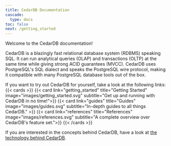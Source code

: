 ```yaml
---
title: CedarDB Documentation
cascade:
  type: docs
toc: false
next: /getting_started
---
```


Welcome to the CedarDB documentation! 

CedarDB is a blazingly fast relational database system (RDBMS) speaking SQL. 
It can run analytical queries (OLAP) and transactions (OLTP) at the same time while giving strong ACID guarantees (MVCC).
CedarDB uses PostgreSQL's SQL dialect and speaks the PostgreSQL wire protocol, making it compatible with many PostgreSQL database tools out of the box.



If you want to try out CedarDB for yourself, take a look at the following links:
{{< cards >}}
  {{< card link="getting_started" title="Getting Started" image="images/getting_started.svg" subtitle="Get up and running with CedarDB in no time!">}}
  {{< card link="guides" title="Guides" image="images/guides.svg" subtitle="In-depth guides to all things CedarDB." >}}
  {{< card link="references" title="References" image="images/references.svg"  subtitle="A complete overview over CedarDB's feature set.">}}
{{< /cards >}}

If you are interested in the concepts behind CedarDB, have a look at [the technology behind CedarDB](./technology).

